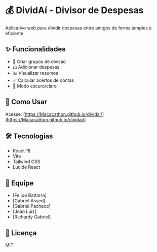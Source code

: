 # 💰 DividAí - Divisor de Despesas

Aplicativo web para dividir despesas entre amigos de forma simples e eficiente.

## ✨ Funcionalidades

- 👥 Criar grupos de divisão
- 💵 Adicionar despesas
- 📊 Visualizar resumos
- ✅ Calcular acertos de contas
- 🌙 Modo escuro/claro

## 🚀 Como Usar

Acesse: [https://Macacathon.github.io/dividai/](https://Macacathon.github.io/dividai/)

## 🛠️ Tecnologias

- React 18
- Vite
- Tailwind CSS
- Lucide React

## 👥 Equipe

- [Felipe Battarra]
- [Gabriel Assed]
- [Gabriel Pacheco]
- [João Luiz]
- [Richardy Gabriel]

## 📝 Licença

MIT
